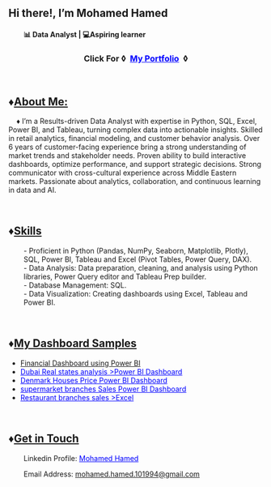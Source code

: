 <h2 class="heading-element" dir="auto">Hi there!, I&rsquo;m Mohamed Hamed</h2>
<h4 style="padding-left: 30px;">📊&nbsp;<strong>Data Analyst&nbsp;| 💻Aspiring learner</strong></h4>
<h3 style="text-align: center;">Click For &loz;&nbsp;<span style="color: #0000ff;">&nbsp;<a style="color: #0000ff;" href="https://www.datascienceportfol.io/mohamed_hamed">My Portfolio</a>&nbsp;&nbsp;</span>&loz;</h3>
<p>&nbsp;</p>
<h2>&diams;<span style="text-decoration: underline;">About Me:</span></h2>
<p style="text-align: left;">&nbsp; &nbsp; &diams; I&rsquo;m a Results-driven Data Analyst with expertise in Python, SQL, Excel, Power BI, and Tableau, turning complex data into actionable insights. Skilled in retail analytics, financial modeling, and customer behavior analysis. Over 6 years of customer-facing experience bring a strong understanding of market trends and stakeholder needs. Proven ability to build interactive dashboards, optimize performance, and support strategic decisions. Strong communicator with cross-cultural experience across Middle Eastern markets. Passionate about analytics, collaboration, and continuous learning in data and AI.</p>
<p>&nbsp;</p>
<h2 style="text-align: left;">&diams;<span style="text-decoration: underline;">Skills</span></h2>
<p style="padding-left: 30px;">- Proficient in Python (Pandas, NumPy, Seaborn, Matplotlib, Plotly), SQL, Power BI, Tableau and Excel (Pivot Tables, Power Query, DAX).<br /> - Data Analysis:&nbsp;Data preparation, cleaning, and analysis using Python libraries, Power Query editor and Tableau Prep builder.<br /> - Database Management: SQL.<br /> - Data Visualization: Creating dashboards using Excel, Tableau and Power BI.</p>
<p>&nbsp;</p>
<h2>&diams;<span style="text-decoration: underline;">My Dashboard Samples<br /></span></h2>
<ul>
<li class="text-3xl font-semibold mb-2 mt-4 text-gray-900"><a title="Financial Dashboard using Power BI" href="https://app.powerbi.com/view?r=eyJrIjoiMTdiNjBmODMtOGEwNC00ZTU4LWJiNmYtOGEzZDRmNTZhYWU4IiwidCI6ImUzNjMyMjYxLTUzMjMtNDJkNC04YWY4LWYyMjgyZThiNzc5ZCJ9&amp;embedImagePlaceholder=true">Financial Dashboard using Power BI</a></li>
<li><span style="text-decoration: underline; color: #0000ff;"><a style="text-decoration: underline; color: #0000ff;" href="https://app.powerbi.com/view?r=eyJrIjoiYTdjNTg0MmUtNWZjNC00NmRiLTgwZmItYTllZWNlOGMyOWMxIiwidCI6ImUzNjMyMjYxLTUzMjMtNDJkNC04YWY4LWYyMjgyZThiNzc5ZCJ9">Dubai Real states analysis &gt;Power BI Dashboard</a></span></li>
<li><span style="text-decoration: underline; color: #0000ff;"><a style="color: #0000ff; text-decoration: underline;" href="https://app.powerbi.com/view?r=eyJrIjoiOGFmZWQzODktODdkZC00N2QyLWI1ODAtZDZmZDYyMTQ2OGIzIiwidCI6ImUzNjMyMjYxLTUzMjMtNDJkNC04YWY4LWYyMjgyZThiNzc5ZCJ9">Denmark Houses Price Power BI Dashboard</a></span></li>
<li><span style="text-decoration: underline; color: #0000ff;"><a style="color: #0000ff; text-decoration: underline;" href="https://app.powerbi.com/view?r=eyJrIjoiODZlYTE4MjAtNGQwNy00ZWYyLWIzYTgtY2Y3ZjJiZmRjNTM1IiwidCI6ImUzNjMyMjYxLTUzMjMtNDJkNC04YWY4LWYyMjgyZThiNzc5ZCJ9">supermarket branches Sales Power BI Dashboard</a></span></li>
<li><span style="text-decoration: underline; color: #0000ff;"><a style="color: #0000ff; text-decoration: underline;" href="https://drive.google.com/drive/folders/1ncocfYDVs1r4f5hKa2cLiZxNHhCmR2J8?usp=sharing">Restaurant branches sales &gt;Excel</a></span></li>
</ul>
<p>&nbsp;</p>
<h2>&diams;<span style="text-decoration: underline;">Get in Touch</span></h2>
<p style="padding-left: 30px;">Linkedin Profile:&nbsp;<span style="color: #0000ff;"><a style="color: #0000ff;" title="LinkedIn profile" href="https://www.linkedin.com/in/mohamed-hamed-82b784224/">Mohamed Hamed</a></span></p>
<p style="padding-left: 30px;">Email Address:&nbsp;<a href="mailto:mohamed.hamed.101994@gmail.com">mohamed.hamed.101994@gmail.com</a></p>
<p>&nbsp;</p>
